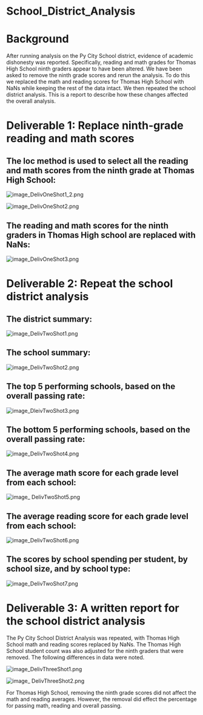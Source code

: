 # School_District_Analysis

# Background

After running analysis on the Py City School district, evidence of academic dishonesty was reported. Specifically, reading and math grades for Thomas High School ninth graders appear to have been altered. We have been asked to remove the ninth grade scores and rerun the 
analysis. To do this we replaced the math and reading scores for Thomas High School with NaNs while keeping the rest of the data intact. We then repeated the school district analysis. This is a report to describe how these changes affected the overall analysis.

# Deliverable 1: Replace ninth-grade reading and math scores

## The loc method is used to select all the reading and math scores from the ninth grade at Thomas High School:

![image_DelivOneShot1_2.png](DelivOneShot1_2.png)

![image_DelivOneShot2.png](DelivOneShot2.png) 

## The reading and math scores for the ninth graders in Thomas High school are replaced with NaNs:

![image_DelivOneShot3.png](DelivOneShot3.png)

# Deliverable 2: Repeat the school district analysis

## The district summary:

![image_DelivTwoShot1.png](DelivTwoShot1.png)

## The school summary:

![image_DelivTwoShot2.png](DelivTwoShot2.png)

## The top 5 performing schools, based on the overall passing rate:

![image_DleivTwoShot3.png](DleivTwoShot3.png)

## The bottom 5 performing schools, based on the overall passing rate:

![image_DelivTwoShot4.png](DelivTwoShot4.png)

## The average math score for each grade level from each school:

![image_ DelivTwoShot5.png]( DelivTwoShot5.png)

## The average reading score for each grade level from each school:

![image_DelivTwoShot6.png](DelivTwoShot6.png)

## The scores by school spending per student, by school size, and by school type:

![image_DelivTwoShot7.png](DelivTwoShot7.png)

# Deliverable 3: A written report for the school district analysis

The Py City School District Analysis was repeated, with Thomas High School math and reading scores replaced by NaNs.  The Thomas High School student count was also adjusted for the ninth graders that were removed.  The following differences in data were noted.

![image_DelivThreeShot1.png](DelivThreeShot1.png)

![image_ DelivThreeShot2.png](DelivThreeShot2.png)

For Thomas High School, removing the ninth grade scores did not affect the math and reading averages. However, the removal did effect the percentage for passing math, reading and overall passing. 

